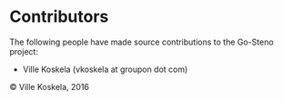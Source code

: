 Contributors
============

The following people have made source contributions to the Go-Steno project:

* Ville Koskela (vkoskela at groupon dot com)


&copy; Ville Koskela, 2016
